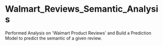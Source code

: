 # Walmart_Reviews_Semantic_Analysis
Performed Analysis on 'Walmart Product Reviews' and Build a Prediction Model to predict the semantic of a given review. 
